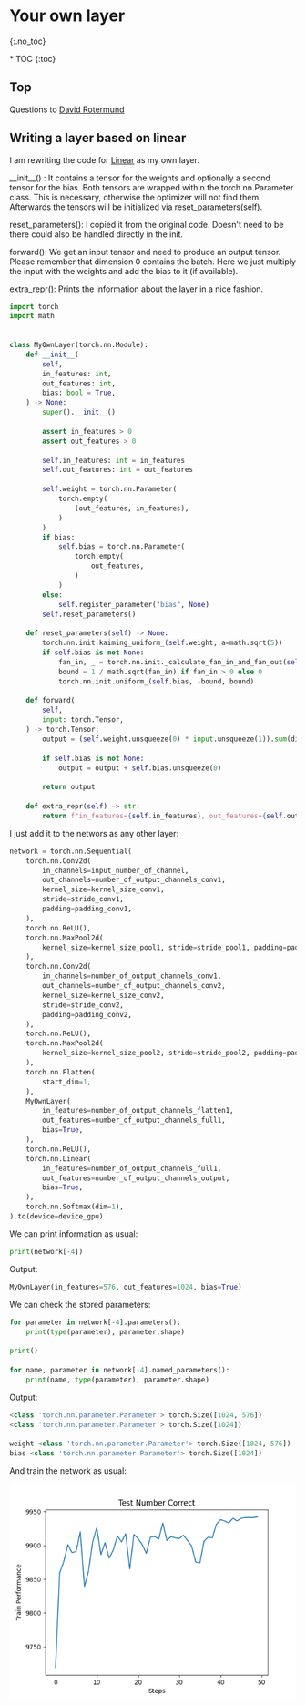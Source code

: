 # Your own layer
{:.no_toc}

<nav markdown="1" class="toc-class">
* TOC
{:toc}
</nav>

## Top

Questions to [David Rotermund](mailto:davrot@uni-bremen.de)


## Writing a layer based on linear

I am rewriting the code for [Linear](https://pytorch.org/docs/stable/_modules/torch/nn/modules/linear.html#Linear) as my own layer. 

\_\_init\_\_() : It contains a tensor for the weights and optionally a second tensor for the bias. Both tensors are wrapped within the torch.nn.Parameter class. This is necessary, otherwise the optimizer will not find them. Afterwards the tensors will be initialized via reset_parameters(self).

reset_parameters(): I copied it from the original code. Doesn't need to be there could also be handled directly in the init. 

forward(): We get an input tensor and need to produce an output tensor. Please remember that dimension 0 contains the batch. Here we just multiply the input with the weights and add the bias to it (if available).

extra_repr(): Prints the information about the layer in a nice fashion. 


```python
import torch
import math


class MyOwnLayer(torch.nn.Module):
    def __init__(
        self,
        in_features: int,
        out_features: int,
        bias: bool = True,
    ) -> None:
        super().__init__()

        assert in_features > 0
        assert out_features > 0

        self.in_features: int = in_features
        self.out_features: int = out_features

        self.weight = torch.nn.Parameter(
            torch.empty(
                (out_features, in_features),
            )
        )
        if bias:
            self.bias = torch.nn.Parameter(
                torch.empty(
                    out_features,
                )
            )
        else:
            self.register_parameter("bias", None)
        self.reset_parameters()

    def reset_parameters(self) -> None:
        torch.nn.init.kaiming_uniform_(self.weight, a=math.sqrt(5))
        if self.bias is not None:
            fan_in, _ = torch.nn.init._calculate_fan_in_and_fan_out(self.weight)
            bound = 1 / math.sqrt(fan_in) if fan_in > 0 else 0
            torch.nn.init.uniform_(self.bias, -bound, bound)

    def forward(
        self,
        input: torch.Tensor,
    ) -> torch.Tensor:
        output = (self.weight.unsqueeze(0) * input.unsqueeze(1)).sum(dim=-1)

        if self.bias is not None:
            output = output + self.bias.unsqueeze(0)

        return output

    def extra_repr(self) -> str:
        return f"in_features={self.in_features}, out_features={self.out_features}, bias={self.bias is not None}"
```

I just add it to the networs as any other layer:

```python
network = torch.nn.Sequential(
    torch.nn.Conv2d(
        in_channels=input_number_of_channel,
        out_channels=number_of_output_channels_conv1,
        kernel_size=kernel_size_conv1,
        stride=stride_conv1,
        padding=padding_conv1,
    ),
    torch.nn.ReLU(),
    torch.nn.MaxPool2d(
        kernel_size=kernel_size_pool1, stride=stride_pool1, padding=padding_pool1
    ),
    torch.nn.Conv2d(
        in_channels=number_of_output_channels_conv1,
        out_channels=number_of_output_channels_conv2,
        kernel_size=kernel_size_conv2,
        stride=stride_conv2,
        padding=padding_conv2,
    ),
    torch.nn.ReLU(),
    torch.nn.MaxPool2d(
        kernel_size=kernel_size_pool2, stride=stride_pool2, padding=padding_pool2
    ),
    torch.nn.Flatten(
        start_dim=1,
    ),
    MyOwnLayer(
        in_features=number_of_output_channels_flatten1,
        out_features=number_of_output_channels_full1,
        bias=True,
    ),
    torch.nn.ReLU(),
    torch.nn.Linear(
        in_features=number_of_output_channels_full1,
        out_features=number_of_output_channels_output,
        bias=True,
    ),
    torch.nn.Softmax(dim=1),
).to(device=device_gpu)
```

We can print information as usual:

```python
print(network[-4])
```

Output: 

```python
MyOwnLayer(in_features=576, out_features=1024, bias=True)
```

We can check the stored parameters:

```python
for parameter in network[-4].parameters():
    print(type(parameter), parameter.shape)

print()

for name, parameter in network[-4].named_parameters():
    print(name, type(parameter), parameter.shape)
```

Output:

```python
<class 'torch.nn.parameter.Parameter'> torch.Size([1024, 576])
<class 'torch.nn.parameter.Parameter'> torch.Size([1024])

weight <class 'torch.nn.parameter.Parameter'> torch.Size([1024, 576])
bias <class 'torch.nn.parameter.Parameter'> torch.Size([1024])
```

And train the network as usual:

![Figure_1.png](Figure_1.png)
